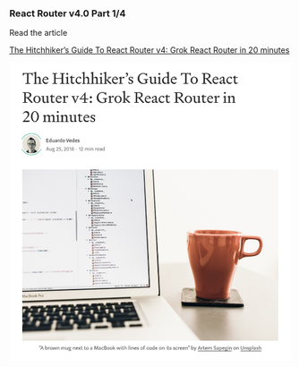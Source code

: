 ### React Router v4.0 Part 1/4

Read the article

[The Hitchhiker’s Guide To React Router v4: Grok React Router in 20 minutes
](https://medium.freecodecamp.org/hitchhikers-guide-to-react-router-v4-a957c6a5aa18)

![Alt text](/img/preview.png?raw=true "Optional Title")


